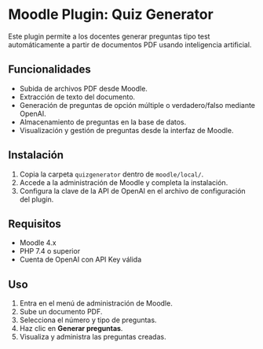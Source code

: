 # Moodle Plugin: Quiz Generator

Este plugin permite a los docentes generar preguntas tipo test automáticamente a partir de documentos PDF usando inteligencia artificial.

## Funcionalidades

- Subida de archivos PDF desde Moodle.
- Extracción de texto del documento.
- Generación de preguntas de opción múltiple o verdadero/falso mediante OpenAI.
- Almacenamiento de preguntas en la base de datos.
- Visualización y gestión de preguntas desde la interfaz de Moodle.

## Instalación

1. Copia la carpeta `quizgenerator` dentro de `moodle/local/`.
2. Accede a la administración de Moodle y completa la instalación.
3. Configura la clave de la API de OpenAI en el archivo de configuración del plugin.

## Requisitos

- Moodle 4.x
- PHP 7.4 o superior
- Cuenta de OpenAI con API Key válida

## Uso

1. Entra en el menú de administración de Moodle.
2. Sube un documento PDF.
3. Selecciona el número y tipo de preguntas.
4. Haz clic en **Generar preguntas**.
5. Visualiza y administra las preguntas creadas.

